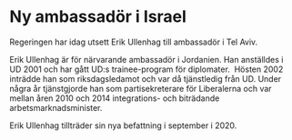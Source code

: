 # Ny ambassadör i Israel

Regeringen har idag utsett Erik Ullenhag till ambassadör i Tel Aviv.

Erik Ullenhag är för närvarande ambassadör i Jordanien. Han anställdes i UD 2001 och har gått UD:s trainee-program för diplomater.  Hösten 2002 inträdde han som riksdagsledamot och var då tjänstledig från UD. Under några år tjänstgjorde han som partisekreterare för Liberalerna och var mellan åren 2010 och 2014 integrations- och biträdande arbetsmarknadsminister.

Erik Ullenhag tillträder sin nya befattning i september i 2020.
